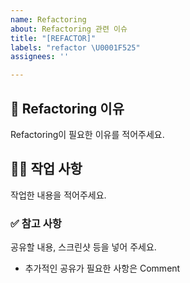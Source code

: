 ```yaml
---
name: Refactoring
about: Refactoring 관련 이슈
title: "[REFACTOR]"
labels: "refactor \U0001F525"
assignees: ''

---
```


## 📌 Refactoring 이유
Refactoring이 필요한 이유를 적어주세요.

## 👩‍💻 작업 사항

작업한 내용을 적어주세요.

### ✅ 참고 사항

공유할 내용, 스크린샷 등을 넣어 주세요.

* 추가적인 공유가 필요한 사항은 Comment
